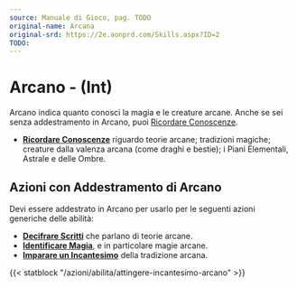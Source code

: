 ```yaml
---
source: Manuale di Gioco, pag. TODO
original-name: Arcana
original-srd: https://2e.aonprd.com/Skills.aspx?ID=2
TODO:
---
```


# Arcano - (Int)

Arcano indica quanto conosci la magia e le creature arcane. Anche se sei senza
addestramento in Arcano, puoi
[Ricordare Conoscenze](/azioni/abilita/ricordare-conoscenze).

- **[Ricordare Conoscenze](/azioni/abilita/ricordare-conoscenze)** riguardo
  teorie arcane; tradizioni magiche; creature dalla valenza arcana (come draghi
  e bestie); i Piani Elementali, Astrale e delle Ombre.

## Azioni con Addestramento di Arcano

Devi essere addestrato in Arcano per usarlo per le seguenti azioni generiche
delle abilità:

- **[Decifrare Scritti](/azioni/abilita/decifrare-scritti)** che parlano di
  teorie arcane.
- **[Identificare Magia](/azioni/abilita/identificare-magia)**, e in particolare
  magie arcane.
- **[Imparare un Incantesimo](/azioni/abilita/imparare-un-incantesimo)** della
  tradizione arcana.

{{< statblock "/azioni/abilita/attingere-incantesimo-arcano" >}}
